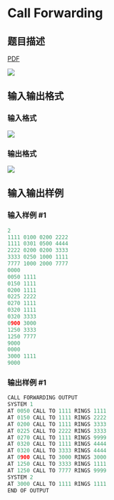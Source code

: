 # Call Forwarding

## 题目描述

[problemUrl]: https://uva.onlinejudge.org/index.php?option=com_onlinejudge&Itemid=8&category=5&page=show_problem&problem=316

[PDF](https://uva.onlinejudge.org/external/3/p380.pdf)

![](https://cdn.luogu.com.cn/upload/vjudge_pic/UVA380/a720e7afd85d8a3f725fe4ef55ae3f4ae1f52888.png)

## 输入输出格式

### 输入格式

![](https://cdn.luogu.com.cn/upload/vjudge_pic/UVA380/c68442f91719dcb1060cd06f0be5ee4c172015f2.png)

### 输出格式

![](https://cdn.luogu.com.cn/upload/vjudge_pic/UVA380/3b2e4ba52568703288a86ffd35545882d55dea1c.png)

## 输入输出样例

### 输入样例 #1

```cpp
2
1111 0100 0200 2222
1111 0301 0500 4444
2222 0200 0200 3333
3333 0250 1000 1111
7777 1000 2000 7777
0000
0050 1111
0150 1111
0200 1111
0225 2222
0270 1111
0320 1111
0320 3333
0900 3000
1250 3333
1250 7777
9000
0000
3000 1111
9000
```


### 输出样例 #1

```cpp
CALL FORWARDING OUTPUT
SYSTEM 1
AT 0050 CALL TO 1111 RINGS 1111
AT 0150 CALL TO 1111 RINGS 2222
AT 0200 CALL TO 1111 RINGS 3333
AT 0225 CALL TO 2222 RINGS 3333
AT 0270 CALL TO 1111 RINGS 9999
AT 0320 CALL TO 1111 RINGS 4444
AT 0320 CALL TO 3333 RINGS 4444
AT 0900 CALL TO 3000 RINGS 3000
AT 1250 CALL TO 3333 RINGS 1111
AT 1250 CALL TO 7777 RINGS 9999
SYSTEM 2
AT 3000 CALL TO 1111 RINGS 1111
END OF OUTPUT
```


